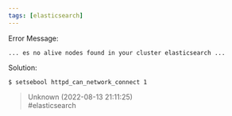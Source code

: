 ```yaml
---
tags: [elasticsearch]
---
```


Error Message:

```  
... es no alive nodes found in your cluster elasticsearch ...  
```

Solution:

```  
$ setsebool httpd_can_network_connect 1  
```  

> Unknown (2022-08-13 21:11:25)  
> #elasticsearch


